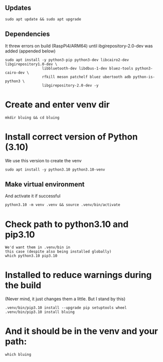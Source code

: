 
## Updates
```
sudo apt update && sudo apt upgrade
```

## Dependencies
It threw errors on build (RaspPi4/ARM64) until ibgirepository-2.0-dev was added (appended below)
```
sudo apt install -y python3-pip python3-dev libcairo2-dev libgirepository1.0-dev \
                 libbluetooth-dev libdbus-1-dev bluez-tools python3-cairo-dev \
                 rfkill meson patchelf bluez ubertooth adb python-is-python3 \
                 libgirepository-2.0-dev -y
```

# Create and enter venv dir
```
mkdir bluing && cd bluing
```

# Install correct version of Python (3.10)
We use this version to create the venv
```
sudo apt install -y python3.10 python3.10-venv
```

## Make virtual environment
And activate it if successful
```
python3.10 -m venv .venv && source .venv/bin/activate
```

# Check path to python3.10 and pip3.10
```
We'd want them in .venv/bin in
this case (despite also being installed globally)
which python3.10 pip3.10
```

# Installed to reduce warnings during the build
(Never mind, it just changes them a little. But I stand by this)
```
.venv/bin/pip3.10 install --upgrade pip setuptools wheel
.venv/bin/pip3.10 install bluing
```

# And it should be in the venv and your path:
```
which bluing
```
